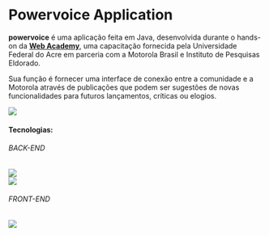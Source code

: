 # Powervoice Application
**powervoice** é uma aplicação feita em Java, desenvolvida durante o hands-on da [**Web Academy**](http://200.129.173.65/), uma capacitação fornecida pela Universidade Federal do Acre em parceria com a Motorola Brasil e Instituto de Pesquisas Eldorado.

Sua função é fornecer uma interface de conexão entre a comunidade e a Motorola através de publicações que podem ser sugestões de novas funcionalidades para futuros lançamentos, críticas ou elogios.

<img src="http://img.shields.io/static/v1?label=STATUS&message=CONCLUIDO&color=GREEN&style=for-the-badge"/>

#### Tecnologias:

###### BACK-END

<img src="https://img.shields.io/badge/Java-ED8B00?style=for-the-badge&logo=java&logoColor=white" /> </br> <img src="https://img.shields.io/badge/MySQL-00000F?style=for-the-badge&logo=mysql&logoColor=white" />

###### FRONT-END

<img src="	https://img.shields.io/badge/Angular-DD0031?style=for-the-badge&logo=angular&logoColor=white" />
